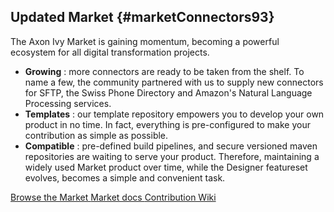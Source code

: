 ## Updated Market {#marketConnectors93}

The Axon Ivy Market is gaining momentum, becoming a powerful ecosystem for all digital transformation projects.

- __Growing__ : more connectors are ready to be taken from the shelf. To name a few, the community partnered 
with us to supply new connectors for SFTP, the Swiss Phone Directory and Amazon's Natural Language Processing services.
- __Templates__ : our template repository empowers you to develop your own product in no time. In fact, everything
is pre-configured to make your contribution as simple as possible.
- __Compatible__ : pre-defined build pipelines, and secure versioned maven repositories are waiting to serve
your product. Therefore, maintaining a widely used Market product over time, while the Designer featureset evolves,
becomes a simple and convenient task.

<div class="short-links">
	<a href="https://dev.axonivy.com/market" target="_blank" rel="noopener noreferrer">
		<i class="si si-check"></i> Browse the Market
	</a>
	<a href="${docBaseUrl}/market/index.html" target="_blank" rel="noopener noreferrer">
		<i class="si si-book"></i> Market docs
	</a>
	<a href="https://github.com/axonivy/market/wiki" target="_blank" rel="noopener noreferrer">
		<i class="si si-book"></i> Contribution Wiki
	</a>
</div>

